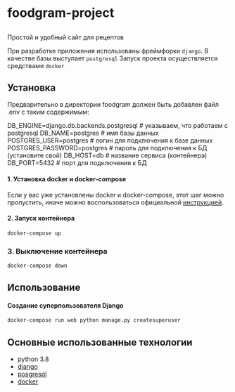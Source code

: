 # foodgram-project


## 
Простой и удобный сайт для рецептов

При разработке приложения использованы фреймфорки ```django```. В качестве базы выступает ```postgresql```
Запуск проекта осуществляется средствами ```docker```

## Установка
Предварительно в директории foodgram должен быть добавлен файл .env с таким содержимым:

DB_ENGINE=django.db.backends.postgresql # указываем, что работаем с postgresql
DB_NAME=postgres # имя базы данных
POSTGRES_USER=postgres # логин для подключения к базе данных
POSTGRES_PASSWORD=postgres # пароль для подключения к БД (установите свой)
DB_HOST=db # название сервиса (контейнера)
DB_PORT=5432 # порт для подключения к БД

#### 1. Установка docker и docker-compose

Если у вас уже установлены docker и docker-compose, этот шаг можно пропустить, иначе можно воспользоваться официальной [инструкцией](https://docs.docker.com/engine/install/).

#### 2. Запуск контейнера
```bash
docker-compose up
```
### 3. Выключение контейнера
```bash
docker-compose down
```


## Использование
#### Создание суперпользователя Django
```bash
docker-compose run web python manage.py createsuperuser
```

## Основные использованные технологии
* python 3.8
* [django](https://www.djangoproject.com/)
* [posgresql](https://www.postgresql.org/)
* [docker](https://www.docker.com/)
